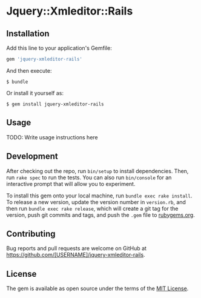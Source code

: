 # Jquery::Xmleditor::Rails

## Installation

Add this line to your application's Gemfile:

```ruby
gem 'jquery-xmleditor-rails'
```

And then execute:

    $ bundle

Or install it yourself as:

    $ gem install jquery-xmleditor-rails

## Usage

TODO: Write usage instructions here

## Development

After checking out the repo, run `bin/setup` to install dependencies. Then, run `rake spec` to run the tests. You can also run `bin/console` for an interactive prompt that will allow you to experiment.

To install this gem onto your local machine, run `bundle exec rake install`. To release a new version, update the version number in `version.rb`, and then run `bundle exec rake release`, which will create a git tag for the version, push git commits and tags, and push the `.gem` file to [rubygems.org](https://rubygems.org).

## Contributing

Bug reports and pull requests are welcome on GitHub at https://github.com/[USERNAME]/jquery-xmleditor-rails.


## License

The gem is available as open source under the terms of the [MIT License](http://opensource.org/licenses/MIT).

